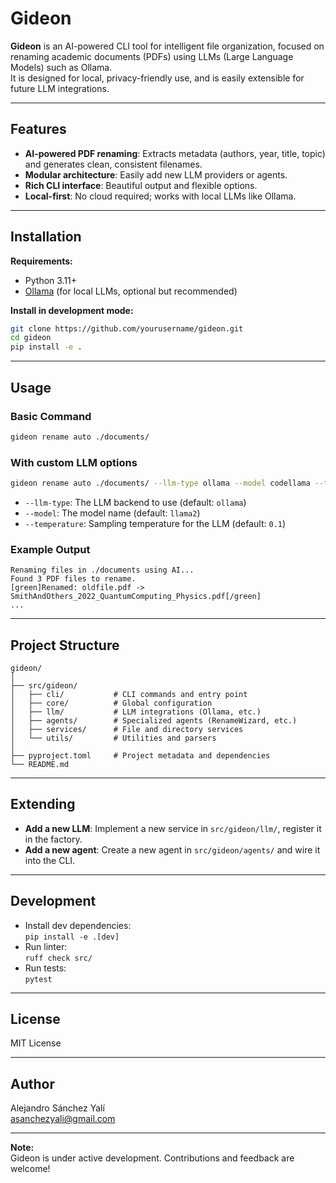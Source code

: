 # Gideon

**Gideon** is an AI-powered CLI tool for intelligent file organization, focused on renaming academic documents (PDFs) using LLMs (Large Language Models) such as Ollama.  
It is designed for local, privacy-friendly use, and is easily extensible for future LLM integrations.

---

## Features

- **AI-powered PDF renaming**: Extracts metadata (authors, year, title, topic) and generates clean, consistent filenames.
- **Modular architecture**: Easily add new LLM providers or agents.
- **Rich CLI interface**: Beautiful output and flexible options.
- **Local-first**: No cloud required; works with local LLMs like Ollama.

---

## Installation

**Requirements:**
- Python 3.11+
- [Ollama](https://ollama.com/) (for local LLMs, optional but recommended)

**Install in development mode:**
```bash
git clone https://github.com/yourusername/gideon.git
cd gideon
pip install -e .
```

---

## Usage

### Basic Command

```bash
gideon rename auto ./documents/
```

### With custom LLM options

```bash
gideon rename auto ./documents/ --llm-type ollama --model codellama --temperature 0.2
```

- `--llm-type`: The LLM backend to use (default: `ollama`)
- `--model`: The model name (default: `llama2`)
- `--temperature`: Sampling temperature for the LLM (default: `0.1`)

### Example Output

```
Renaming files in ./documents using AI...
Found 3 PDF files to rename.
[green]Renamed: oldfile.pdf -> SmithAndOthers_2022_QuantumComputing_Physics.pdf[/green]
...
```

---

## Project Structure

```
gideon/
│
├── src/gideon/
│   ├── cli/           # CLI commands and entry point
│   ├── core/          # Global configuration
│   ├── llm/           # LLM integrations (Ollama, etc.)
│   ├── agents/        # Specialized agents (RenameWizard, etc.)
│   ├── services/      # File and directory services
│   └── utils/         # Utilities and parsers
│
├── pyproject.toml     # Project metadata and dependencies
└── README.md
```

---

## Extending

- **Add a new LLM**: Implement a new service in `src/gideon/llm/`, register it in the factory.
- **Add a new agent**: Create a new agent in `src/gideon/agents/` and wire it into the CLI.

---

## Development

- Install dev dependencies:  
  `pip install -e .[dev]`
- Run linter:  
  `ruff check src/`
- Run tests:  
  `pytest`

---

## License

MIT License

---

## Author

Alejandro Sánchez Yalí  
[asanchezyali@gmail.com](mailto:asanchezyali@gmail.com)

---

**Note:**  
Gideon is under active development. Contributions and feedback are welcome!
